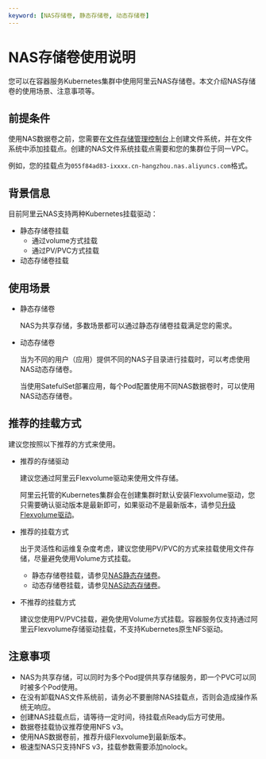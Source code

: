 ```yaml
---
keyword: [NAS存储卷, 静态存储卷, 动态存储卷]
---
```


# NAS存储卷使用说明

您可以在容器服务Kubernetes集群中使用阿里云NAS存储卷。本文介绍NAS存储卷的使用场景、注意事项等。

## 前提条件

使用NAS数据卷之前，您需要在[文件存储管理控制台](https://nas.console.aliyun.com/)上创建文件系统，并在文件系统中添加挂载点。创建的NAS文件系统挂载点需要和您的集群位于同一VPC。

例如，您的挂载点为`055f84ad83-ixxxx.cn-hangzhou.nas.aliyuncs.com`格式。

## 背景信息

目前阿里云NAS支持两种Kubernetes挂载驱动：

-   静态存储卷挂载
    -   通过volume方式挂载
    -   通过PV/PVC方式挂载
-   动态存储卷挂载

## 使用场景

-   静态存储卷

    NAS为共享存储，多数场景都可以通过静态存储卷挂载满足您的需求。

-   动态存储卷

    当为不同的用户（应用）提供不同的NAS子目录进行挂载时，可以考虑使用NAS动态存储卷。

    当使用SatefulSet部署应用，每个Pod配置使用不同NAS数据卷时，可以使用NAS动态存储卷。


## 推荐的挂载方式

建议您按照以下推荐的方式来使用。

-   推荐的存储驱动

    建议您通过阿里云Flexvolume驱动来使用文件存储。

    阿里云托管的Kubernetes集群会在创建集群时默认安装Flexvolume驱动，您只需要确认驱动版本是最新即可，如果驱动不是最新版本，请参见[升级Flexvolume驱动](/intl.zh-CN/Kubernetes集群用户指南/集群管理/升级集群/管理组件.md)。

-   推荐的挂载方式

    出于灵活性和运维复杂度考虑，建议您使用PV/PVC的方式来挂载使用文件存储，尽量避免使用Volume方式挂载。

    -   静态存储卷挂载，请参见[NAS静态存储卷](/intl.zh-CN/Kubernetes集群用户指南/存储管理-Flexvolume/NAS储存卷/NAS静态存储卷.md)。
    -   动态存储卷挂载，请参见[NAS动态存储卷](/intl.zh-CN/Kubernetes集群用户指南/存储管理-Flexvolume/NAS储存卷/NAS动态存储卷.md)。
-   不推荐的挂载方式

    建议您使用PV/PVC挂载，避免使用Volume方式挂载。容器服务仅支持通过阿里云Flexvolume存储驱动挂载，不支持Kubernetes原生NFS驱动。


## 注意事项

-   NAS为共享存储，可以同时为多个Pod提供共享存储服务，即一个PVC可以同时被多个Pod使用。
-   在没有卸载NAS文件系统前，请务必不要删除NAS挂载点，否则会造成操作系统无响应。
-   创建NAS挂载点后，请等待一定时间，待挂载点Ready后方可使用。
-   数据卷挂载协议推荐使用NFS v3。
-   使用NAS数据卷前，推荐升级Flexvolume到最新版本。
-   极速型NAS只支持NFS v3，挂载参数需要添加nolock。

